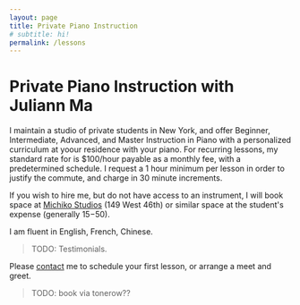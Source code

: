 ```yaml
---
layout: page
title: Private Piano Instruction
# subtitle: hi!
permalink: /lessons
---
```


Private Piano Instruction with Juliann Ma
=========================================

I maintain a studio of private students in New York, and offer Beginner, Intermediate, Advanced, and Master Instruction in Piano with a personalized curriculum at yoour residence with your piano.
For recurring lessons, my standard rate for is $100/hour payable as a monthly fee, with a predetermined schedule.
I request a 1 hour minimum per lesson in order to justify the commute, and charge in 30 minute increments.

If you wish to hire me, but do not have access to an instrument, I will book space at [Michiko Studios](https://www.michikostudios.com/) (149 West 46th) or similar space at the student's expense (generally $15-$50).

I am fluent in English, French, Chinese.

> TODO:
> Testimonials.

Please <a href="/#contact">contact</a> me to schedule your first lesson, or arrange a meet and greet.

> TODO: book via tonerow??
